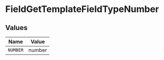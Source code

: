 # FieldGetTemplateFieldTypeNumber


## Values

| Name     | Value    |
| -------- | -------- |
| `NUMBER` | number   |